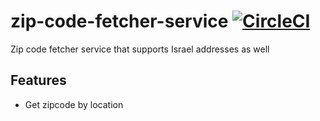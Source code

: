 # zip-code-fetcher-service [![CircleCI](https://circleci.com/gh/rockem/zip-code-fetcher-service.svg?style=svg&circle-token=28e69c687180724d469312cc1a26bb61031cd0d9)](https://circleci.com/gh/rockem/zip-code-fetcher-service)
Zip code fetcher service that supports Israel addresses as well


## Features
* Get zipcode by location
